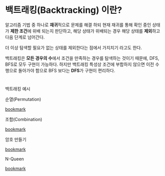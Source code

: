 
# 백트래킹(Backtracking) 이란?


알고리즘 기법 중 하나로 **재귀**적으로 문제를 해결 하되 현재 재귀를 통해 확인 중인 상태가 **제한 조건**에 위배 되는지 판단하고, 해당 상태가 위배되는 경우 해당 상태를 **제외**하고 다음 단계로 넘어간다.


더 이상 탐색할 필요가 없는 상태를 제외한다는 점에서 가지치기 라고도 한다.


백트래킹은 **모든 경우의 수**에서 조건을 만족하는 경우를 탐색하는 것이기 때문에, DFS, BFS로 모두 구현이 가능하다. 하지만 백트래킹 특성상 조건에 부합하지 않으면 이전 수행으로 돌아가야 함으로 BFS 보다는 **DFS**가 구현이 편리하다.


# 
백트래킹 예시


순열(Permutation)


[bookmark](https://www.acmicpc.net/problem/15649)


조합(Combination)


[bookmark](https://www.acmicpc.net/problem/15650)


암호 만들기


[bookmark](https://www.acmicpc.net/problem/1759)


N-Queen


[bookmark](https://www.acmicpc.net/problem/9663)

